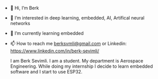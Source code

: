 - 👋 Hi, I’m Berk
- 👀 I’m interested in deep learning, embedded, AI, Artifical neural networks
- 🌱 I’m currently learning embedded 
- 📫 How to reach me berksvmli@gmail.com or Linkedin: https://www.linkedin.com/in/berk-sevimli/


   I am Berk Sevimli. I am a student. My department is Aerospace Engineering. While doing my internship I decide to learn embedded software and I start to use ESP32.
  
